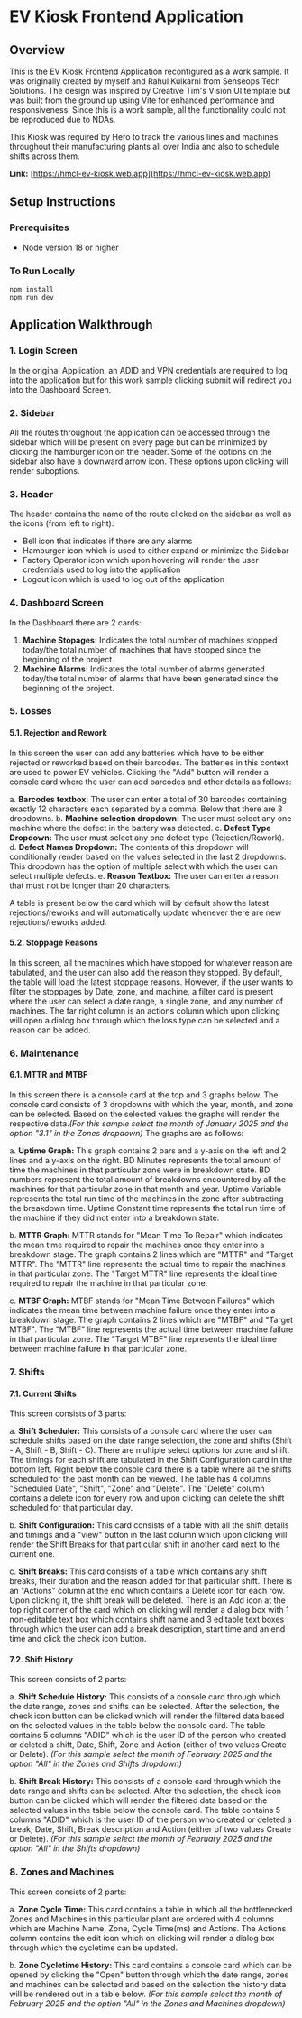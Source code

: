 # EV Kiosk Frontend Application

## Overview
This is the EV Kiosk Frontend Application reconfigured as a work sample. It was originally created by myself and Rahul Kulkarni from Senseops Tech Solutions. The design was inspired by Creative Tim's Vision UI template but was built from the ground up using Vite for enhanced performance and responsiveness. Since this is a work sample, all the functionality could not be reproduced due to NDAs.

This Kiosk was required by Hero to track the various lines and machines throughout their manufacturing plants all over India and also to schedule shifts across them.

**Link:** [https://hmcl-ev-kiosk.web.app](https://hmcl-ev-kiosk.web.app)

## Setup Instructions

### Prerequisites
- Node version 18 or higher

### To Run Locally
```
npm install
npm run dev
```

## Application Walkthrough

### 1. Login Screen
In the original Application, an ADID and VPN credentials are required to log into the application but for this work sample clicking submit will redirect you into the Dashboard Screen.

### 2. Sidebar
All the routes throughout the application can be accessed through the sidebar which will be present on every page but can be minimized by clicking the hamburger icon on the header. Some of the options on the sidebar also have a downward arrow icon. These options upon clicking will render suboptions.

### 3. Header
The header contains the name of the route clicked on the sidebar as well as the icons (from left to right):
- Bell icon that indicates if there are any alarms
- Hamburger icon which is used to either expand or minimize the Sidebar
- Factory Operator icon which upon hovering will render the user credentials used to log into the application
- Logout icon which is used to log out of the application

### 4. Dashboard Screen
In the Dashboard there are 2 cards:
1. **Machine Stopages:** Indicates the total number of machines stopped today/the total number of machines that have stopped since the beginning of the project.
2. **Machine Alarms:** Indicates the total number of alarms generated today/the total number of alarms that have been generated since the beginning of the project.

### 5. Losses

#### 5.1. Rejection and Rework
In this screen the user can add any batteries which have to be either rejected or reworked based on their barcodes. The batteries in this context are used to power EV vehicles. Clicking the "Add" button will render a console card where the user can add barcodes and other details as follows:

a. **Barcodes textbox:** The user can enter a total of 30 barcodes containing exactly 12 characters each separated by a comma. Below that there are 3 dropdowns.
b. **Machine selection dropdown:** The user must select any one machine where the defect in the battery was detected.
c. **Defect Type Dropdown:** The user must select any one defect type (Rejection/Rework).
d. **Defect Names Dropdown:** The contents of this dropdown will conditionally render based on the values selected in the last 2 dropdowns. This dropdown has the option of multiple select with which the user can select multiple defects.
e. **Reason Textbox:** The user can enter a reason that must not be longer than 20 characters.

A table is present below the card which will by default show the latest rejections/reworks and will automatically update whenever there are new rejections/reworks added.

#### 5.2. Stoppage Reasons
In this screen, all the machines which have stopped for whatever reason are tabulated, and the user can also add the reason they stopped. By default, the table will load the latest stoppage reasons. However, if the user wants to filter the stoppages by Date, zone, and machine, a filter card is present where the user can select a date range, a single zone, and any number of machines. The far right column is an actions column which upon clicking will open a dialog box through which the loss type can be selected and a reason can be added.

### 6. Maintenance

#### 6.1. MTTR and MTBF
In this screen there is a console card at the top and 3 graphs below. The console card consists of 3 dropdowns with which the year, month, and zone can be selected. Based on the selected values the graphs will render the respective data.*(For this sample select the month of January 2025 and the option "3.1" in the Zones dropdown)* The graphs are as follows:

a. **Uptime Graph:** This graph contains 2 bars and a y-axis on the left and 2 lines and a y-axis on the right. BD Minutes represents the total amount of time the machines in that particular zone were in breakdown state. BD numbers represent the total amount of breakdowns encountered by all the machines for that particular zone in that month and year. Uptime Variable represents the total run time of the machines in the zone after subtracting the breakdown time. Uptime Constant time represents the total run time of the machine if they did not enter into a breakdown state.

b. **MTTR Graph:** MTTR stands for "Mean Time To Repair" which indicates the mean time required to repair the machines once they enter into a breakdown stage. The graph contains 2 lines which are "MTTR" and "Target MTTR". The "MTTR" line represents the actual time to repair the machines in that particular zone. The "Target MTTR" line represents the ideal time required to repair the machine in that particular zone.

c. **MTBF Graph:** MTBF stands for "Mean Time Between Failures" which indicates the mean time between machine failure once they enter into a breakdown stage. The graph contains 2 lines which are "MTBF" and "Target MTBF". The "MTBF" line represents the actual time between machine failure in that particular zone. The "Target MTBF" line represents the ideal time between machine failure in that particular zone.

### 7. Shifts

#### 7.1. Current Shifts
This screen consists of 3 parts:

a. **Shift Scheduler:** This consists of a console card where the user can schedule shifts based on the date range selection, the zone and shifts (Shift - A, Shift - B, Shift - C). There are multiple select options for zone and shift. The timings for each shift are tabulated in the Shift Configuration card in the bottom left. Right below the console card there is a table where all the shifts scheduled for the past month can be viewed. The table has 4 columns "Scheduled Date", "Shift", "Zone" and "Delete". The "Delete" column contains a delete icon for every row and upon clicking can delete the shift scheduled for that particular day.

b. **Shift Configuration:** This card consists of a table with all the shift details and timings and a "view" button in the last column which upon clicking will render the Shift Breaks for that particular shift in another card next to the current one.

c. **Shift Breaks:** This card consists of a table which contains any shift breaks, their duration and the reason added for that particular shift. There is an "Actions" column at the end which contains a Delete icon for each row. Upon clicking it, the shift break will be deleted. There is an Add icon at the top right corner of the card which on clicking will render a dialog box with 1 non-editable text box which contains shift name and 3 editable text boxes through which the user can add a break description, start time and an end time and click the check icon button.

#### 7.2. Shift History
This screen consists of 2 parts:

a. **Shift Schedule History:** This consists of a console card through which the date range, zones and shifts can be selected. After the selection, the check icon button can be clicked which will render the filtered data based on the selected values in the table below the console card. The table contains 5 columns "ADID" which is the user ID of the person who created or deleted a shift, Date, Shift, Zone and Action (either of two values Create or Delete). *(For this sample select the month of February 2025 and the option "All" in the Zones and Shifts dropdown)*

b. **Shift Break History:** This consists of a console card through which the date range and shifts can be selected. After the selection, the check icon button can be clicked which will render the filtered data based on the selected values in the table below the console card. The table contains 5 columns "ADID" which is the user ID of the person who created or deleted a break, Date, Shift, Break description and Action (either of two values Create or Delete). *(For this sample select the month of February 2025 and the option "All" in the Shifts dropdown)*

### 8. Zones and Machines
This screen consists of 2 parts:

a. **Zone Cycle Time:** This card contains a table in which all the bottlenecked Zones and Machines in this particular plant are ordered with 4 columns which are Machine Name, Zone, Cycle Time(ms) and Actions. The Actions column contains the edit icon which on clicking will render a dialog box through which the cycletime can be updated.

b. **Zone Cycletime History:** This card contains a console card which can be opened by clicking the "Open" button through which the date range, zones and machines can be selected and based on the selection the history data will be rendered out in a table below. *(For this sample select the month of February 2025 and the option "All" in the Zones and Machines dropdown)*
